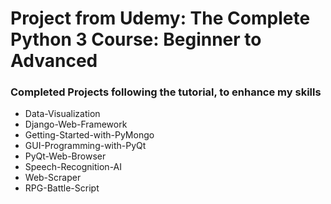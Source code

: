 # Project from Udemy: The Complete Python 3 Course: Beginner to Advanced

### Completed Projects following the tutorial, to enhance my skills

- Data-Visualization
- Django-Web-Framework
- Getting-Started-with-PyMongo
- GUI-Programming-with-PyQt
- PyQt-Web-Browser
- Speech-Recognition-AI
- Web-Scraper
- RPG-Battle-Script
